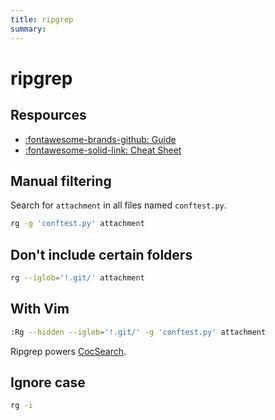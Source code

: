 ```yaml
---
title: ripgrep
summary:
---
```


ripgrep
===

Respources
---

- [:fontawesome-brands-github:
    Guide](https://github.com/BurntSushi/ripgrep/blob/master/GUIDE.md)
- [:fontawesome-solid-link: Cheat
    Sheet](https://jdhao.github.io/2020/02/16/ripgrep_cheat_sheet/)

Manual filtering
---

Search for `attachment` in all files named `conftest.py`.

```bash
rg -g 'conftest.py' attachment
```

Don't include certain folders
---

```bash
rg --iglob='!.git/' attachment
```

With Vim
---

```bash
:Rg --hidden --iglob='!.git/' -g 'conftest.py' attachment
``` 

Ripgrep powers [CocSearch](../../vim/plugins/coc/01_cocsearch.md).

Ignore case
---

```bash
rg -i
```
